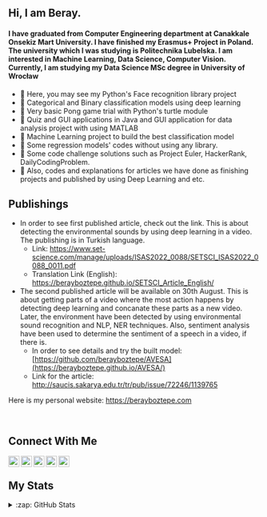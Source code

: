 ## Hi, I am Beray. 

#### I have graduated from Computer Engineering department at Canakkale Onsekiz Mart University. I have finished my Erasmus+ Project in Poland. The university which I was studying is Politechnika Lubelska. I am interested in Machine Learning, Data Science, Computer Vision. Currently, I am studying my Data Science MSc degree in University of Wrocław


- 🔭 Here, you may see my Python's Face recognition library project
- 🌱 Categorical and Binary classification models using deep learning
- :seedling: Very basic Pong game trial with Python's turtle module
- :deciduous_tree: Quiz and GUI applications in Java and GUI application for data analysis project with using MATLAB
- :palm_tree: Machine Learning project to build the best classification model
- :fallen_leaf: Some regression models' codes without using any library.
- :evergreen_tree: Some code challenge solutions such as Project Euler, HackerRank, DailyCodingProblem.
- :seedling: Also, codes and explanations for articles we have done as finishing projects and published by using Deep Learning and etc.


## Publishings
- In order to see first published article, check out the link. This is about detecting the environmental sounds by using deep learning in a video. The publishing is in Turkish language.
   - Link: https://www.set-science.com/manage/uploads/ISAS2022_0088/SETSCI_ISAS2022_0088_0011.pdf
   - Translation Link (English): https://berayboztepe.github.io/SETSCI_Article_English/
- The second published article will be available on 30th August. This is about getting parts of a video where the most action happens by detecting deep learning and concanate these parts as a new video. Later, the environment have been detected by using environmental sound recognition and NLP, NER techniques. Also, sentiment analysis have been used to determine the sentiment of a speech in a video, if there is. 
   - In order to see details and try the built model: [https://github.com/berayboztepe/AVESA](https://berayboztepe.github.io/AVESA/)
   - Link for the article: http://saucis.sakarya.edu.tr/tr/pub/issue/72246/1139765


Here is my personal website: https://berayboztepe.com

<br />

## Connect With Me
[<img align="left" alt="codeSTACKr | Twitter" width="22px" src="https://cdn.jsdelivr.net/npm/simple-icons@v3/icons/twitter.svg" />][twitter]
[<img align="left" alt="codeSTACKr | LinkedIn" width="22px" src="https://cdn.jsdelivr.net/npm/simple-icons@v3/icons/linkedin.svg" />][linkedin]
[<img align="left" alt="codeSTACKr | Instagram" width="22px" src="https://cdn.jsdelivr.net/npm/simple-icons@v3/icons/instagram.svg" />][instagram]
[<img align="left" alt="codeSTACKr | Facebook" width="22px" src="https://cdn.jsdelivr.net/npm/simple-icons@v3/icons/facebook.svg" />][facebook]
[<img align="left" alt="codeSTACKr | Spotify" width="22px" src="https://cdn.jsdelivr.net/npm/simple-icons@v3/icons/spotify.svg" />][spotify]



[twitter]: https://twitter.com/bberayboztepe
[linkedin]: https://www.linkedin.com/in/emre-beray-boztepe-ba246b1b0/
[instagram]: https://www.instagram.com/berayboztepe/
[facebook]: https://www.facebook.com/adovia00/
[spotify]: https://open.spotify.com/user/q78pxw5wlwvfvmn8te0cw716c?si=3d9b05301782487d

<br />

## My Stats
<details>
  <summary>:zap: GitHub Stats</summary>

  <img align="left" alt="berayboztepe's GitHub Stats" src="https://github-readme-stats.vercel.app/api?username=berayboztepe&hide=contribs,issues&show_icons=true&&show_icons=true&title_color=ffffff&icon_color=bb2acf&text_color=daf7dc&bg_color=151515"/>
  
  [![GitHub Streak](https://github-readme-streak-stats.herokuapp.com/?user=berayboztepe&theme=dark)](https://git.io/streak-stats)
  
  [![Top Langs](https://github-readme-stats.vercel.app/api/top-langs/?username=berayboztepe&layout=demo)](https://github.com/anuraghazra/github-readme-stats)
  
  ![](https://komarev.com/ghpvc/?username=berayboztepe)

</details>

